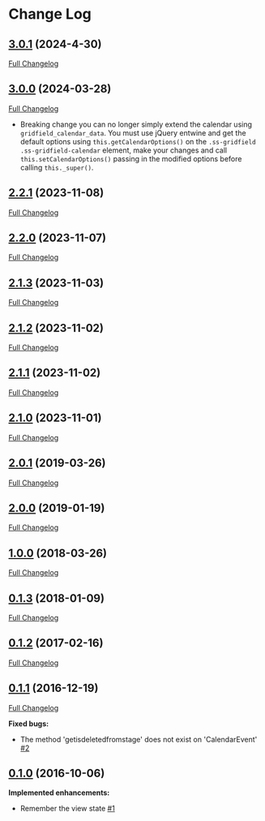 # Change Log

## [3.0.1](https://github.com/webbuilders-group/silverstripe-gridfield-calendar-view/tree/3.0.1) (2024-4-30)
[Full Changelog](https://github.com/webbuilders-group/silverstripe-gridfield-calendar-view/compare/3.0.0...3.0.1)

## [3.0.0](https://github.com/webbuilders-group/silverstripe-gridfield-calendar-view/tree/3.0.0) (2024-03-28)
[Full Changelog](https://github.com/webbuilders-group/silverstripe-gridfield-calendar-view/compare/2.2.1...3.0.0)
- Breaking change you can no longer simply extend the calendar using `gridfield_calendar_data`. You must use jQuery entwine and get the default options using `this.getCalendarOptions()` on the `.ss-gridfield .ss-gridfield-calendar` element, make your changes and call `this.setCalendarOptions()` passing in the modified options before calling `this._super()`.

## [2.2.1](https://github.com/webbuilders-group/silverstripe-gridfield-calendar-view/tree/2.2.1) (2023-11-08)
[Full Changelog](https://github.com/webbuilders-group/silverstripe-gridfield-calendar-view/compare/2.2.0...2.2.1)

## [2.2.0](https://github.com/webbuilders-group/silverstripe-gridfield-calendar-view/tree/2.2.0) (2023-11-07)
[Full Changelog](https://github.com/webbuilders-group/silverstripe-gridfield-calendar-view/compare/2.1.3...2.2.0)

## [2.1.3](https://github.com/webbuilders-group/silverstripe-gridfield-calendar-view/tree/2.1.3) (2023-11-03)
[Full Changelog](https://github.com/webbuilders-group/silverstripe-gridfield-calendar-view/compare/2.1.2...2.1.3)

## [2.1.2](https://github.com/webbuilders-group/silverstripe-gridfield-calendar-view/tree/2.1.2) (2023-11-02)
[Full Changelog](https://github.com/webbuilders-group/silverstripe-gridfield-calendar-view/compare/2.1.1...2.1.2)

## [2.1.1](https://github.com/webbuilders-group/silverstripe-gridfield-calendar-view/tree/2.1.1) (2023-11-02)
[Full Changelog](https://github.com/webbuilders-group/silverstripe-gridfield-calendar-view/compare/2.1.0...2.1.1)

## [2.1.0](https://github.com/webbuilders-group/silverstripe-gridfield-calendar-view/tree/2.1.0) (2023-11-01)
[Full Changelog](https://github.com/webbuilders-group/silverstripe-gridfield-calendar-view/compare/2.0.1...2.1.0)

## [2.0.1](https://github.com/webbuilders-group/silverstripe-gridfield-calendar-view/tree/2.0.1) (2019-03-26)
[Full Changelog](https://github.com/webbuilders-group/silverstripe-gridfield-calendar-view/compare/2.0.0...2.0.1)

## [2.0.0](https://github.com/webbuilders-group/silverstripe-gridfield-calendar-view/tree/2.0.0) (2019-01-19)
[Full Changelog](https://github.com/webbuilders-group/silverstripe-gridfield-calendar-view/compare/1.0.0...2.0.0)

## [1.0.0](https://github.com/webbuilders-group/silverstripe-gridfield-calendar-view/tree/1.0.0) (2018-03-26)
[Full Changelog](https://github.com/webbuilders-group/silverstripe-gridfield-calendar-view/compare/0.1.3...1.0.0)

## [0.1.3](https://github.com/webbuilders-group/silverstripe-gridfield-calendar-view/tree/0.1.3) (2018-01-09)
[Full Changelog](https://github.com/webbuilders-group/silverstripe-gridfield-calendar-view/compare/0.1.2...0.1.3)

## [0.1.2](https://github.com/webbuilders-group/silverstripe-gridfield-calendar-view/tree/0.1.2) (2017-02-16)
[Full Changelog](https://github.com/webbuilders-group/silverstripe-gridfield-calendar-view/compare/0.1.1...0.1.2)

## [0.1.1](https://github.com/webbuilders-group/silverstripe-gridfield-calendar-view/tree/0.1.1) (2016-12-19)
[Full Changelog](https://github.com/webbuilders-group/silverstripe-gridfield-calendar-view/compare/0.1.0...0.1.1)

**Fixed bugs:**

- The method 'getisdeletedfromstage' does not exist on 'CalendarEvent' [\#2](https://github.com/webbuilders-group/silverstripe-gridfield-calendar-view/issues/2)

## [0.1.0](https://github.com/webbuilders-group/silverstripe-gridfield-calendar-view/tree/0.1.0) (2016-10-06)
**Implemented enhancements:**

- Remember the view state [\#1](https://github.com/webbuilders-group/silverstripe-gridfield-calendar-view/issues/1)
